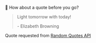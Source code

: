 📣 How about a quote before you go?

> Light tomorrow with today!
>
> <p>- Elizabeth Browning</p>

Quote requested from [Random Quotes API](https://github.com/lukePeavey/quotable)

